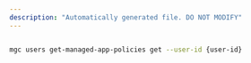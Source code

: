 ```yaml
---
description: "Automatically generated file. DO NOT MODIFY"
---
```


```bash

mgc users get-managed-app-policies get --user-id {user-id}

```